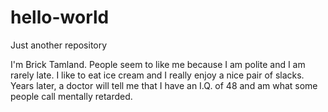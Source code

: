 # hello-world
Just another repository

I'm Brick Tamland. People seem to like me because I am polite and I am rarely late. I like to eat ice cream and I really enjoy a nice pair of slacks. Years later, a doctor will tell me that I have an I.Q. of 48 and am what some people call mentally retarded.
